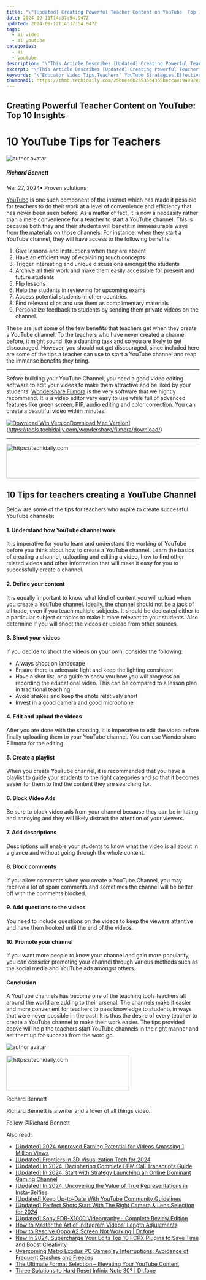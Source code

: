 ```yaml
---
title: "\"[Updated] Creating Powerful Teacher Content on YouTube  Top 10 Insights for 2024\""
date: 2024-09-11T14:37:54.947Z
updated: 2024-09-12T14:37:54.947Z
tags:
  - ai video
  - ai youtube
categories:
  - ai
  - youtube
description: "\"This Article Describes [Updated] Creating Powerful Teacher Content on YouTube: Top 10 Insights for 2024\""
excerpt: "\"This Article Describes [Updated] Creating Powerful Teacher Content on YouTube: Top 10 Insights for 2024\""
keywords: "\"Educator Video Tips,Teachers' YouTube Strategies,Effective Teaching Online,Teacher Engaging Content,Learner-Centered Education,Interactive Learning Videos,Top Teacher Insights\""
thumbnail: https://thmb.techidaily.com/25b0e40b25535b4355b8cca4194992e02cab9c78ac10458526a89f4c7d70d265.jpg
---
```


## Creating Powerful Teacher Content on YouTube: Top 10 Insights

# 10 YouTube Tips for Teachers

![author avatar](https://images.wondershare.com/filmora/article-images/richard-bennett.jpg)

##### Richard Bennett

 Mar 27, 2024• Proven solutions

[YouTube](https://tools.techidaily.com/wondershare/filmora/download/) is one such component of the internet which has made it possible for teachers to do their work at a level of convenience and efficiency that has never been seen before. As a matter of fact, it is now a necessity rather than a mere convenience for a teacher to start a YouTube channel. This is because both they and their students will benefit in immeasurable ways from the materials on those channels. For instance, when they start a YouTube channel, they will have access to the following benefits:

1. Give lessons and instructions when they are absent
2. Have an efficient way of explaining touch concepts
3. Trigger interesting and unique discussions amongst the students
4. Archive all their work and make them easily accessible for present and future students
5. Flip lessons
6. Help the students in reviewing for upcoming exams
7. Access potential students in other countries
8. Find relevant clips and use them as complimentary materials
9. Personalize feedback to students by sending them private videos on the channel.
  
 These are just some of the few benefits that teachers get when they create a YouTube channel. To the teachers who have never created a channel before, it might sound like a daunting task and so you are likely to get discouraged. However, you should not get discouraged, since included here are some of the tips a teacher can use to start a YouTube channel and reap the immense benefits they bring.

---

 Before building your YouTube Channel, you need a good video editing software to edit your videos to make them attractive and be liked by your students. [Wondershare Filmora](https://tools.techidaily.com/wondershare/filmora/download/) is the very software that we hightly recommend. It is a video editor very easy to use while full of advanced features like green screen, PIP, audio editing and color correction. You can create a beautiful video within minutes.

[![Download Win Version](https://images.wondershare.com/filmora/guide/download-btn-win.jpg)](https://tools.techidaily.com/wondershare/filmora/download/)[Download Mac Version](https://images.wondershare.com/filmora/guide/download-btn-mac.jpg)](https://tools.techidaily.com/wondershare/filmora/download/)

---

<!-- affiliate ads begin -->
<a href="https://zebaoaffiliateprogram.pxf.io/c/5597632/2137973/21526" target="_top" id="2137973">
  <img src="//a.impactradius-go.com/display-ad/21526-2137973" border="0" alt="https://techidaily.com" width="728" height="90"/>
</a>
<img height="0" width="0" src="https://zebaoaffiliateprogram.pxf.io/i/5597632/2137973/21526" style="position:absolute;visibility:hidden;" border="0" />
<!-- affiliate ads end -->

## 10 Tips for teachers creating a YouTube Channel

 Below are some of the tips for teachers who aspire to create successful YouTube channels:

#### 1\. Understand how YouTube channel work

 It is imperative for you to learn and understand the working of YouTube before you think about how to create a YouTube channel. Learn the basics of creating a channel, uploading and editing a video, how to find other related videos and other information that will make it easy for you to successfully create a channel.

#### 2\. Define your content

 It is equally important to know what kind of content you will upload when you create a YouTube channel. Ideally, the channel should not be a jack of all trade, even if you teach multiple subjects. It should be dedicated either to a particular subject or topics to make it more relevant to your students. Also determine if you will shoot the videos or upload from other sources.

#### 3\. Shoot your videos

 If you decide to shoot the videos on your own, consider the following:

* Always shoot on landscape
* Ensure there is adequate light and keep the lighting consistent
* Have a shot list, or a guide to show you how you will progress on recording the educational video. This can be compared to a lesson plan in traditional teaching
* Avoid shakes and keep the shots relatively short
* Invest in a good camera and good microphone

#### 4\. Edit and upload the videos

 After you are done with the shooting, it is imperative to edit the video before finally uploading them to your YouTube channel. You can use Wondershare Fillmora for the editing.

#### 5\. Create a playlist

 When you create YouTube channel, it is recommended that you have a playlist to guide your students to the right categories and so that it becomes easier for them to find the content they are searching for.

#### 6\. Block Video Ads

 Be sure to block video ads from your channel because they can be irritating and annoying and they will likely distract the attention of your viewers.

#### 7\. Add descriptions

 Descriptions will enable your students to know what the video is all about in a glance and without going through the whole content.

#### 8\. Block comments

 If you allow comments when you create a YouTube Channel, you may receive a lot of spam comments and sometimes the channel will be better off with the comments blocked.

#### 9\. Add questions to the videos

 You need to include questions on the videos to keep the viewers attentive and have them hooked until the end of the videos.

#### 10\. Promote your channel

 If you want more people to know your channel and gain more popularity, you can consider promoting your channel through various methods such as the social media and YouTube ads amongst others.

#### Conclusion

 A YouTube channels has become one of the teaching tools teachers all around the world are adding to their arsenal. The channels make it easier and more convenient for teachers to pass knowledge to students in ways that were never possible in the past. It is thus the desire of every teacher to create a YouTube channel to make their work easier. The tips provided above will help the teachers start YouTube channels in the right manner and set them up for success from the word go.

![author avatar](https://images.wondershare.com/filmora/article-images/richard-bennett.jpg)

<!-- affiliate ads begin -->
<a href="https://aligracehair.sjv.io/c/5597632/2135357/19272" target="_top" id="2135357">
  <img src="//a.impactradius-go.com/display-ad/19272-2135357" border="0" alt="https://techidaily.com" width="320" height="90"/>
</a>
<img height="0" width="0" src="https://aligracehair.sjv.io/i/5597632/2135357/19272" style="position:absolute;visibility:hidden;" border="0" />
<!-- affiliate ads end -->

Richard Bennett

Richard Bennett is a writer and a lover of all things video.

Follow @Richard Bennett

<ins class="adsbygoogle"
     style="display:block"
     data-ad-format="autorelaxed"
     data-ad-client="ca-pub-7571918770474297"
     data-ad-slot="1223367746"></ins>

<ins class="adsbygoogle"
     style="display:block"
     data-ad-client="ca-pub-7571918770474297"
     data-ad-slot="8358498916"
     data-ad-format="auto"
     data-full-width-responsive="true"></ins>

<span class="atpl-alsoreadstyle">Also read:</span>
<div><ul>
<li><a href="https://youtube-lab.techidaily.com/ed-2024-approved-earning-potential-for-videos-amassing-1-million-views/"><u>[Updated] 2024 Approved Earning Potential for Videos Amassing 1 Million Views</u></a></li>
<li><a href="https://vp-tips.techidaily.com/updated-frontiers-in-3d-visualization-tech-for-2024/"><u>[Updated] Frontiers in 3D Visualization Tech for 2024</u></a></li>
<li><a href="https://screen-mirroring-recording.techidaily.com/updated-in-2024-deciphering-complete-fbm-call-transcripts-guide/"><u>[Updated] In 2024, Deciphering Complete FBM Call Transcripts Guide</u></a></li>
<li><a href="https://youtube-lab.techidaily.com/ed-in-2024-start-with-strategy-launching-an-online-dominant-gaming-channel/"><u>[Updated] In 2024, Start with Strategy Launching an Online Dominant Gaming Channel</u></a></li>
<li><a href="https://instagram-video-recordings.techidaily.com/updated-in-2024-uncovering-the-value-of-true-representations-in-insta-selfies/"><u>[Updated] In 2024, Uncovering the Value of True Representations in Insta-Selfies</u></a></li>
<li><a href="https://youtube-lab.techidaily.com/ed-keep-up-to-date-with-youtube-community-guidelines/"><u>[Updated] Keep Up-to-Date With YouTube Community Guidelines</u></a></li>
<li><a href="https://youtube-lab.techidaily.com/ed-perfect-shots-start-with-the-right-camera-and-lens-selection-for-2024/"><u>[Updated] Perfect Shots Start With The Right Camera & Lens Selection for 2024</u></a></li>
<li><a href="https://extra-support.techidaily.com/updated-sony-fdr-x1000-videography-complete-review-edition/"><u>[Updated] Sony FDR-X1000 Videography - Complete Review Edition</u></a></li>
<li><a href="https://instagram-clips.techidaily.com/how-to-master-the-art-of-instagram-videos-length-adjustments/"><u>How to Master the Art of Instagram Videos' Length Adjustments</u></a></li>
<li><a href="https://fix-guide.techidaily.com/how-to-resolve-oppo-a2-screen-not-working-drfone-by-drfone-fix-android-problems-fix-android-problems/"><u>How to Resolve Oppo A2 Screen Not Working | Dr.fone</u></a></li>
<li><a href="https://smart-video-creator.techidaily.com/new-in-2024-supercharge-your-edits-top-10-fcpx-plugins-to-save-time-and-boost-creativity/"><u>New In 2024, Supercharge Your Edits Top 10 FCPX Plugins to Save Time and Boost Creativity</u></a></li>
<li><a href="https://program-issues.techidaily.com/overcoming-metro-exodus-pc-gameplay-interruptions-avoidance-of-frequent-crashes-and-freezes/"><u>Overcoming Metro Exodus PC Gameplay Interruptions: Avoidance of Frequent Crashes and Freezes</u></a></li>
<li><a href="https://youtube-lab.techidaily.com/ltimate-format-selection-elevating-your-youtube-content/"><u>The Ultimate Format Selection – Elevating Your YouTube Content</u></a></li>
<li><a href="https://techidaily.com/three-solutions-to-hard-reset-infinix-note-30-drfone-by-drfone-reset-android-reset-android/"><u>Three Solutions to Hard Reset Infinix Note 30? | Dr.fone</u></a></li>
</ul></div>

